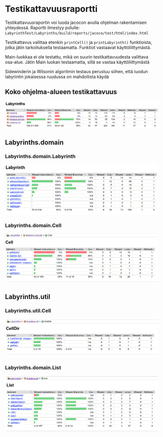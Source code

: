 # Testikattavuusraportti

Testikattavuusraportin voi luoda jacocon avulla ohjelman rakentamisen yhteydessä.
Raportti ilmestyy polulle: `LabyrinthTest/Labyrinths/build/reports/jacoco/test/html/index.html`

Testikattavus valittaa etenkin `printCell()` ja `printLabyrinth()` funktioista, jotka jätin 
tarkoituksella testaamatta. Funktiot vastaavat käyttöliittymästä.

Main-luokkaa ei ole testattu, mikä on suurin testikattavuudesta valittava osa-alue. Jätin Main 
luokan testaamatta, sillä se vastaa käyttöliittymästä

Sidewinderin ja Wilsonin algoritmin testaus perustuu siihen, että luodun labyrintin jokaisessa ruudussa on mahdollista
käydä

## Koko ohjelma-alueen testikattavuus
![Ohjelma-alueen testikattavuus](img/labyrinths_kattavuus.png)


## Labyrinths.domain

### Labyrinths.domain.Labyrinth
![Labyrinth-luokan testikattavuus](img/Labyrinth_luokka_kattavuus.png)

### Labyrinths.domain.Cell
![Cell-luokan testikattavuus](img/Cell_luokka_kattavuus.png)


## Labyrinths.util

### Labyrinths.util.Cell
![CellDir-luokan testikattavuus](img/CellDir_luokka_kattavuus.png)

### Labyrinths.domain.List
![List-luokan testikattavuus](img/List_luokka_kattavuus.png)

